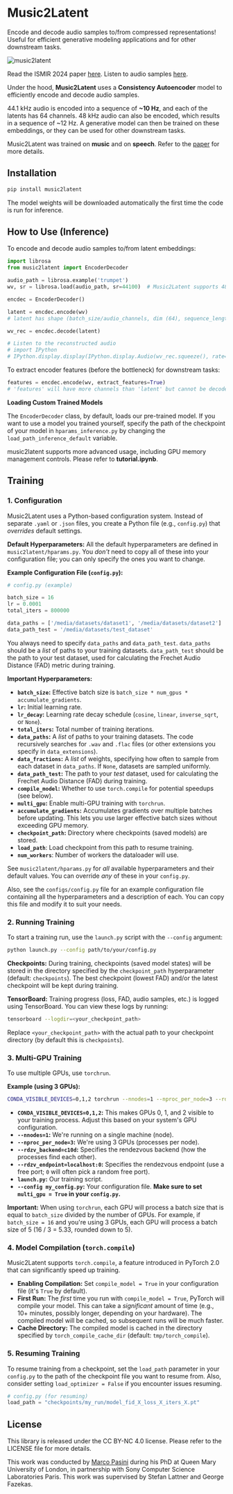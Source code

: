 # Music2Latent

Encode and decode audio samples to/from compressed representations! Useful for efficient generative modeling applications and for other downstream tasks.

![music2latent](music2latent.png)

Read the ISMIR 2024 paper [here](https://arxiv.org/abs/2408.06500).
Listen to audio samples [here](https://sonycslparis.github.io/music2latent-companion/).

Under the hood, __Music2Latent__ uses a __Consistency Autoencoder__ model to efficiently encode and decode audio samples.

44.1 kHz audio is encoded into a sequence of __~10 Hz__, and each of the latents has 64 channels.
48 kHz audio can also be encoded, which results in a sequence of ~12 Hz.
A generative model can then be trained on these embeddings, or they can be used for other downstream tasks.

Music2Latent was trained on __music__ and on __speech__. Refer to the [paper](https://arxiv.org/abs/2408.06500) for more details.

## Installation

```bash
pip install music2latent
```

The model weights will be downloaded automatically the first time the code is run for inference.

## How to Use (Inference)

To encode and decode audio samples to/from latent embeddings:

```python
import librosa
from music2latent import EncoderDecoder

audio_path = librosa.example('trumpet')
wv, sr = librosa.load(audio_path, sr=44100)  # Music2Latent supports 48kHz audio as well

encdec = EncoderDecoder()

latent = encdec.encode(wv)
# latent has shape (batch_size/audio_channels, dim (64), sequence_length)

wv_rec = encdec.decode(latent)

# Listen to the reconstructed audio
# import IPython
# IPython.display.display(IPython.display.Audio(wv_rec.squeeze(), rate=sr))
```

To extract encoder features (before the bottleneck) for downstream tasks:

```python
features = encdec.encode(wv, extract_features=True)
# 'features' will have more channels than 'latent' but cannot be decoded.
```
**Loading Custom Trained Models**

The `EncoderDecoder` class, by default, loads our pre-trained model. If you want to use a model you trained yourself, specify the path of the checkpoint of your model in `hparams_inference.py` by changing the `load_path_inference_default` variable.

music2latent supports more advanced usage, including GPU memory management controls. Please refer to __tutorial.ipynb__.

## Training

### 1. Configuration

Music2Latent uses a Python-based configuration system.  Instead of separate `.yaml` or `.json` files, you create a Python file (e.g., `config.py`) that *overrides* default settings.

**Default Hyperparameters:** All the default hyperparameters are defined in `music2latent/hparams.py`.  You *don't* need to copy all of these into your configuration file; you can only specify the ones you want to change.

**Example Configuration File (`config.py`):**

```python
# config.py (example)

batch_size = 16                                                             # batch size
lr = 0.0001                                                                 # learning rate
total_iters = 800000                                                        # total iterations

data_paths = ['/media/datasets/dataset1', '/media/datasets/dataset2']       # list of paths of training datasets (use a single-element list for a single dataset). Audio files will be recursively searched in these paths and in their sub-paths
data_path_test = '/media/datasets/test_dataset'                             # path of samples used for FAD testing (e.g. musiccaps)
```

You always need to specify `data_paths` and `data_path_test`.  `data_paths` should be a *list* of paths to your training datasets.  `data_path_test` should be the path to your test dataset, used for calculating the Frechet Audio Distance (FAD) metric during training.

**Important Hyperparameters:**

*   **`batch_size`:**  Effective batch size is `batch_size * num_gpus * accumulate_gradients`.
*   **`lr`:**  Initial learning rate.
*   **`lr_decay`:** Learning rate decay schedule (`cosine`, `linear`, `inverse_sqrt`, or `None`).
*   **`total_iters`:** Total number of training iterations.
*   **`data_paths`:** A *list* of paths to your training datasets. The code recursively searches for `.wav` and `.flac` files (or other extensions you specify in `data_extensions`).
*   **`data_fractions`:**  A *list* of weights, specifying how often to sample from each dataset in `data_paths`.  If `None`, datasets are sampled uniformly.
*   **`data_path_test`:**  The path to your *test* dataset, used for calculating the Frechet Audio Distance (FAD) during training.
*   **`compile_model`:**  Whether to use `torch.compile` for potential speedups (see below).
*   **`multi_gpu`:**  Enable multi-GPU training with `torchrun`.
*   **`accumulate_gradients`:**  Accumulates gradients over multiple batches before updating.  This lets you use larger effective batch sizes without exceeding GPU memory.
*   **`checkpoint_path`:**  Directory where checkpoints (saved models) are stored.
*    **`load_path`**:  Load checkpoint from this path to resume training.
*   **`num_workers`**: Number of workers the dataloader will use.

See `music2latent/hparams.py` for *all* available hyperparameters and their default values. You can override *any* of these in your `config.py`.

Also, see the `configs/config.py` file for an example configuration file containing all the hyperparameters and a description of each. You can copy this file and modify it to suit your needs.

### 2. Running Training

To start a training run, use the `launch.py` script with the `--config` argument:

```bash
python launch.py --config path/to/your/config.py
```

**Checkpoints:**  During training, checkpoints (saved model states) will be stored in the directory specified by the `checkpoint_path` hyperparameter (default: `checkpoints`).  The best checkpoint (lowest FAD) and/or the latest checkpoint will be kept during training.

**TensorBoard:** Training progress (loss, FAD, audio samples, etc.) is logged using TensorBoard.  You can view these logs by running:

```bash
tensorboard --logdir=<your_checkpoint_path>
```

Replace `<your_checkpoint_path>` with the actual path to your checkpoint directory (by default this is `checkpoints`).

### 3. Multi-GPU Training

To use multiple GPUs, use `torchrun`.

**Example (using 3 GPUs):**

```bash
CONDA_VISIBLE_DEVICES=0,1,2 torchrun --nnodes=1 --nproc_per_node=3 --rdzv_backend=c10d --rdzv_endpoint=localhost:0 launch.py --config my_config.py
```

*   **`CONDA_VISIBLE_DEVICES=0,1,2`:**  This makes GPUs 0, 1, and 2 visible to your training process.  Adjust this based on your system's GPU configuration.
*   **`--nnodes=1`:**  We're running on a single machine (node).
*   **`--nproc_per_node=3`:**  We're using 3 GPUs (processes per node).
*   **`--rdzv_backend=c10d`:**  Specifies the rendezvous backend (how the processes find each other).
*   **`--rdzv_endpoint=localhost:0`:** Specifies the rendezvous endpoint (use a free port; `0` will often pick a random free port).
*   **`launch.py`:**  Our training script.
*   **`--config my_config.py`:** Your configuration file.  **Make sure to set `multi_gpu = True` in your `config.py`.**

**Important:**  When using `torchrun`, each GPU will process a batch size that is equal to `batch_size` divided by the number of GPUs.  For example, if `batch_size = 16` and you're using 3 GPUs, each GPU will process a batch size of 5 (16 / 3 = 5.33, rounded down to 5).

### 4. Model Compilation (`torch.compile`)

Music2Latent supports `torch.compile`, a feature introduced in PyTorch 2.0 that can significantly speed up training.

*   **Enabling Compilation:** Set `compile_model = True` in your configuration file (it's `True` by default).
*   **First Run:** The *first* time you run with `compile_model = True`, PyTorch will compile your model.  This can take a *significant* amount of time (e.g., 10+ minutes, possibly longer, depending on your hardware).  The compiled model will be cached, so subsequent runs will be much faster.
*   **Cache Directory:** The compiled model is cached in the directory specified by `torch_compile_cache_dir` (default: `tmp/torch_compile`).

### 5. Resuming Training

To resume training from a checkpoint, set the `load_path` parameter in your `config.py` to the path of the checkpoint file you want to resume from.  Also, consider setting `load_optimizer = False` if you encounter issues resuming.

```python
# config.py (for resuming)
load_path = "checkpoints/my_run/model_fid_X_loss_X_iters_X.pt"
```

## License

This library is released under the CC BY-NC 4.0 license. Please refer to the LICENSE file for more details.

This work was conducted by [Marco Pasini](https://twitter.com/marco_ppasini) during his PhD at Queen Mary University of London, in partnership with Sony Computer Science Laboratories Paris.
This work was supervised by Stefan Lattner and George Fazekas.
